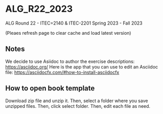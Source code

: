 # ALG_R22_2023
ALG Round 22 - ITEC=2140 & ITEC-2201 Spring 2023 - Fall 2023

(Pleaes refresh page to clear cache and load latest version)

## Notes

We decide to use Asiidoc to author the exercise descriptions: https://asciidoc.org/
Here is the app that you can use to edit an Asciidoc file: https://asciidocfx.com/#how-to-install-asciidocfx

## How to open book template


Download zip file and unzip it. Then, select a folder where you save unzipped files. 
Then, click select folder. Then, edit each file as need. 

